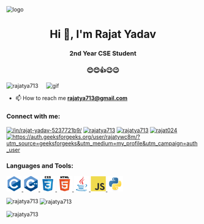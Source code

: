![logo](https://www.bing.com/th/id/OGC.590fafd189b435e714db6c817105c48e?pid=1.7&rurl=https%3a%2f%2fmir-s3-cdn-cf.behance.net%2fproject_modules%2ffs%2f54b6c068097599.5b50bca476b9b.gif&ehk=JEec3iqz45jg%2bstSxcvGhrGLMQaoP4O%2fqiEldqGxRyQ%3d)
<h1 align="center">Hi 👋, I'm Rajat Yadav</h1>
<h3 align="center">2nd Year CSE Student</h3>
<h3 align="center">😊😊👍😉😉</h3>
<img src="https://cdn.dribbble.com/users/2131993/screenshots/4948736/thoughtworks-gif_dribbble.gif" alt="gif" align="right" width=400px /> 
<p align="left"> <img src="https://komarev.com/ghpvc/?username=rajatya713&label=Profile%20views&color=0e75b6&style=flat" alt="rajatya713" /> </p>

- 📫 How to reach me **rajatya713@gmail.com**

<h3 align="left">Connect with me:</h3>
<p align="left">
<a href="https://linkedin.com/in//in/rajat-yadav-5237721b9/" target="blank"><img align="center" src="https://raw.githubusercontent.com/rahuldkjain/github-profile-readme-generator/master/src/images/icons/Social/linked-in-alt.svg" alt="/in/rajat-yadav-5237721b9/" height="30" width="40" /></a>
<a href="https://www.codechef.com/users/rajatya713" target="blank"><img align="center" src="https://cdn.jsdelivr.net/npm/simple-icons@3.1.0/icons/codechef.svg" alt="rajatya713" height="30" width="40" /></a>
<a href="https://www.hackerrank.com/rajatya713" target="blank"><img align="center" src="https://raw.githubusercontent.com/rahuldkjain/github-profile-readme-generator/master/src/images/icons/Social/hackerrank.svg" alt="rajatya713" height="30" width="40" /></a>
<a href="https://www.leetcode.com/rajat024" target="blank"><img align="center" src="https://raw.githubusercontent.com/rahuldkjain/github-profile-readme-generator/master/src/images/icons/Social/leet-code.svg" alt="rajat024" height="30" width="40" /></a>
<a href="https://auth.geeksforgeeks.org/user/https://auth.geeksforgeeks.org/user/rajatywc8m/?utm_source=geeksforgeeks&utm_medium=my_profile&utm_campaign=auth_user" target="blank"><img align="center" src="https://raw.githubusercontent.com/rahuldkjain/github-profile-readme-generator/master/src/images/icons/Social/geeks-for-geeks.svg" alt="https://auth.geeksforgeeks.org/user/rajatywc8m/?utm_source=geeksforgeeks&utm_medium=my_profile&utm_campaign=auth_user" height="30" width="40" /></a>
</p>

<h3 align="left">Languages and Tools:</h3>
<p align="left"> <a href="https://www.cprogramming.com/" target="_blank" rel="noreferrer"> <img src="https://raw.githubusercontent.com/devicons/devicon/master/icons/c/c-original.svg" alt="c" width="40" height="40"/> </a> <a href="https://www.w3schools.com/cpp/" target="_blank" rel="noreferrer"> <img src="https://raw.githubusercontent.com/devicons/devicon/master/icons/cplusplus/cplusplus-original.svg" alt="cplusplus" width="40" height="40"/> </a> <a href="https://www.w3schools.com/css/" target="_blank" rel="noreferrer"> <img src="https://raw.githubusercontent.com/devicons/devicon/master/icons/css3/css3-original-wordmark.svg" alt="css3" width="40" height="40"/> </a> <a href="https://www.w3.org/html/" target="_blank" rel="noreferrer"> <img src="https://raw.githubusercontent.com/devicons/devicon/master/icons/html5/html5-original-wordmark.svg" alt="html5" width="40" height="40"/> </a> <a href="https://www.java.com" target="_blank" rel="noreferrer"> <img src="https://raw.githubusercontent.com/devicons/devicon/master/icons/java/java-original.svg" alt="java" width="40" height="40"/> </a> <a href="https://developer.mozilla.org/en-US/docs/Web/JavaScript" target="_blank" rel="noreferrer"> <img src="https://raw.githubusercontent.com/devicons/devicon/master/icons/javascript/javascript-original.svg" alt="javascript" width="40" height="40"/> </a> <a href="https://www.python.org" target="_blank" rel="noreferrer"> <img src="https://raw.githubusercontent.com/devicons/devicon/master/icons/python/python-original.svg" alt="python" width="40" height="40"/> </a> </p>

<p><img align="left" src="https://github-readme-stats.vercel.app/api/top-langs?username=rajatya713&show_icons=true&locale=en&layout=compact" alt="rajatya713" /></p>

<p>&nbsp;<img align="center" src="https://github-readme-stats.vercel.app/api?username=rajatya713&show_icons=true&locale=en" alt="rajatya713" /></p>

<p><img align="center" src="https://github-readme-streak-stats.herokuapp.com/?user=rajatya713&" alt="rajatya713" /></p>
